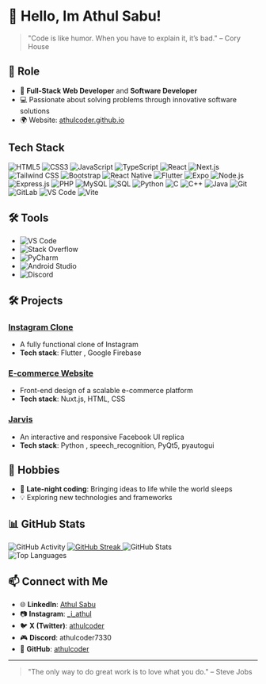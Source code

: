 # 👋 Hello, Im Athul Sabu!  
> "Code is like humor. When you have to explain it, it’s bad." – Cory House  

## 🌟 Role
  
- 💼 **Full-Stack Web Developer** and **Software Developer**  
- 💻 Passionate about solving problems through innovative software solutions  
- 🌍 Website: [athulcoder.github.io](https://athulcoder.github.io)

## Tech Stack
![HTML5](https://img.shields.io/badge/HTML5-E34F26?style=for-the-badge&logo=html5&logoColor=white&logoWidth=30)
![CSS3](https://img.shields.io/badge/CSS3-1572B6?style=for-the-badge&logo=css3&logoColor=white&logoWidth=30)
![JavaScript](https://img.shields.io/badge/JavaScript-F7DF1E?style=for-the-badge&logo=javascript&logoColor=black&logoWidth=30)
![TypeScript](https://img.shields.io/badge/TypeScript-3178C6?style=for-the-badge&logo=typescript&logoColor=white&logoWidth=30)
![React](https://img.shields.io/badge/React-20232A?style=for-the-badge&logo=react&logoColor=61DAFB&logoWidth=30)
![Next.js](https://img.shields.io/badge/Next.js-000000?style=for-the-badge&logo=next.js&logoColor=white&logoWidth=30)
![Tailwind CSS](https://img.shields.io/badge/Tailwind_CSS-38B2AC?style=for-the-badge&logo=tailwind-css&logoColor=white&logoWidth=30)
![Bootstrap](https://img.shields.io/badge/Bootstrap-7952B3?style=for-the-badge&logo=bootstrap&logoColor=white&logoWidth=30)
![React Native](https://img.shields.io/badge/React_Native-20232A?style=for-the-badge&logo=react&logoColor=61DAFB&logoWidth=30)
![Flutter](https://img.shields.io/badge/Flutter-02569B?style=for-the-badge&logo=flutter&logoColor=white&logoWidth=30)
![Expo](https://img.shields.io/badge/Expo-000020?style=for-the-badge&logo=expo&logoColor=white&logoWidth=30)
![Node.js](https://img.shields.io/badge/Node.js-339933?style=for-the-badge&logo=node.js&logoColor=white&logoWidth=30)
![Express.js](https://img.shields.io/badge/Express.js-000000?style=for-the-badge&logo=express&logoColor=white&logoWidth=30)
![PHP](https://img.shields.io/badge/PHP-777BB4?style=for-the-badge&logo=php&logoColor=white&logoWidth=30)
![MySQL](https://img.shields.io/badge/MySQL-4479A1?style=for-the-badge&logo=mysql&logoColor=white&logoWidth=30)
![SQL](https://img.shields.io/badge/SQL-CC2927?style=for-the-badge&logo=microsoft-sql-server&logoColor=white&logoWidth=30)
![Python](https://img.shields.io/badge/Python-3776AB?style=for-the-badge&logo=python&logoColor=white&logoWidth=30)
![C](https://img.shields.io/badge/C-A8B9CC?style=for-the-badge&logo=c&logoColor=white&logoWidth=30)
![C++](https://img.shields.io/badge/C++-00599C?style=for-the-badge&logo=c%2B%2B&logoColor=white&logoWidth=30)
![Java](https://img.shields.io/badge/Java-007396?style=for-the-badge&logo=java&logoColor=white&logoWidth=30)
![Git](https://img.shields.io/badge/Git-F05032?style=for-the-badge&logo=git&logoColor=white&logoWidth=30)
![GitLab](https://img.shields.io/badge/GitLab-FC6D26?style=for-the-badge&logo=gitlab&logoColor=white&logoWidth=30)
![VS Code](https://img.shields.io/badge/VS%20Code-007ACC?style=for-the-badge&logo=visual-studio-code&logoColor=white&logoWidth=30)
![Vite](https://img.shields.io/badge/Vite-646CFF?style=for-the-badge&logo=vite&logoColor=white&logoWidth=30)


## 🛠️ Tools
- ![VS Code](https://img.shields.io/badge/VS_Code-0078d7?style=for-the-badge&logo=visual-studio-code&logoColor=white)
- ![Stack Overflow](https://img.shields.io/badge/Stack%20Overflow-F58025?style=for-the-badge&logo=stackoverflow&logoColor=white)
- ![PyCharm](https://img.shields.io/badge/PyCharm-000000?style=for-the-badge&logo=pycharm&logoColor=white)
- ![Android Studio](https://img.shields.io/badge/Android_Studio-3DDC84?style=for-the-badge&logo=android-studio&logoColor=white)
- ![Discord](https://img.shields.io/badge/Discord-5865F2?style=for-the-badge&logo=discord&logoColor=white)

## 🛠️ Projects
### [Instagram Clone](https://github.com/athulcoder/instagram_clone)
- A fully functional clone of Instagram  
- **Tech stack**: Flutter , Google Firebase

### [E-commerce Website](https://github.com/athulcoder/reddpanda.store)
- Front-end design of a scalable e-commerce platform  
- **Tech stack**: Nuxt.js, HTML, CSS 

### [Jarvis](https://github.com/athulcoder/jarvis)
- An interactive and responsive Facebook UI replica  
- **Tech stack**: Python , speech_recognition, PyQt5, pyautogui

## 🌈 Hobbies
- 🌙 **Late-night coding**: Bringing ideas to life while the world sleeps  
- 💡 Exploring new technologies and frameworks  

## 📊 GitHub Stats

![GitHub Activity](https://github-readme-activity-graph.vercel.app/graph?username=athulcoder&theme=github)
[![GitHub Streak](https://github-readme-streak-stats.herokuapp.com/?user=athulcoder&theme=radical)
](https://github-readme-streak-stats.herokuapp.com/?user=athulcoder&theme=radical&cache_seconds=0
)
![ GitHub Stats](https://github-readme-stats.vercel.app/api?username=athulcoder&show_icons=true&theme=radical)  
![Top Languages](https://github-readme-stats.vercel.app/api/top-langs/?username=athulcoder&layout=compact&theme=radical)  

## 📫 Connect with Me
- 🌐 **LinkedIn**: [Athul Sabu](https://www.linkedin.com/in/athul-sabu-84360a261/)  
- 📷 **Instagram**: [_i_athul](https://www.instagram.com/_i_athul/)  
- 🐦 **X (Twitter)**: [athulcoder](https://x.com/athulcoder)  
- 🎮 **Discord**: athulcoder7330  
- 🐙 **GitHub**: [athulcoder](https://github.com/athulcoder)  

---

> "The only way to do great work is to love what you do." – Steve Jobs  
